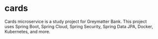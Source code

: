 # cards

Cards microservice is a study project for Greymatter Bank. This project uses Spring Boot, Spring Cloud, Spring Security,
Spring Data JPA, Docker, Kubernetes, and more.
